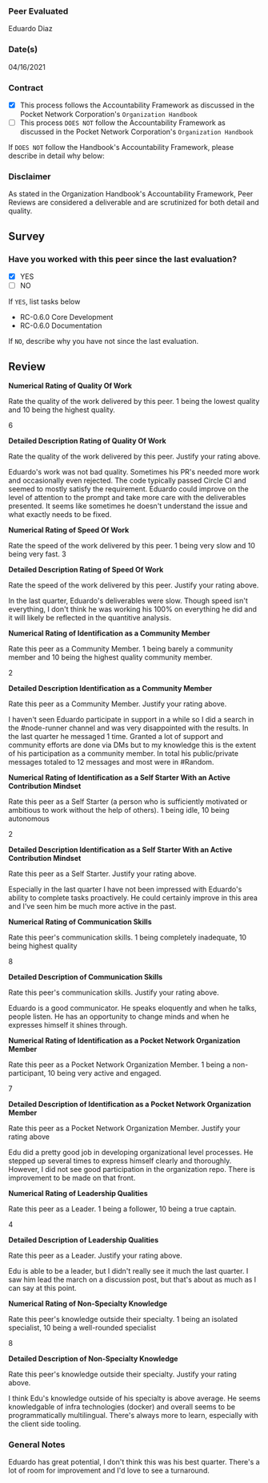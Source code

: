 ### Peer Evaluated
Eduardo Diaz
### Date(s)
04/16/2021
### Contract
- [X] This process follows the Accountability Framework as discussed in the Pocket Network Corporation's `Organization Handbook`
- [ ] This process `DOES NOT` follow the Accountability Framework as discussed in the Pocket Network Corporation's `Organization Handbook`

If `DOES NOT` follow the Handbook's Accountability Framework, please describe in detail why below:

### Disclaimer
As stated in the Organization Handbook's Accountability Framework, Peer Reviews are considered a deliverable and are scrutinized for both detail and quality.
## Survey
### Have you worked with this peer since the last evaluation?
- [X] YES
- [ ] NO

If `YES`, list tasks below
- RC-0.6.0 Core Development
- RC-0.6.0 Documentation

If `NO`, describe why you have not since the last evaluation.

## Review
**Numerical Rating of Quality Of Work** 

Rate the quality of the work delivered by this peer. 1 being the lowest quality and 10 being the highest quality.

6

**Detailed Description Rating of Quality Of Work** 

Rate the quality of the work delivered by this peer. Justify your rating above.

Eduardo's work was not bad quality. Sometimes his PR's needed more work and occasionally even rejected. The code typically passed Circle CI and seemed to mostly satisfy the requirement. Eduardo could improve on the level of attention to the prompt and take more care with the deliverables presented. It seems like sometimes he doesn't understand the issue and what exactly needs to be fixed.  

**Numerical Rating of Speed Of Work** 

Rate the speed of the work delivered by this peer. 1 being very slow and 10 being very fast.
3

**Detailed Description Rating of Speed Of Work** 

Rate the speed of the work delivered by this peer. Justify your rating above.

In the last quarter, Eduardo's deliverables were slow. Though speed isn't everything, I don't think he was working his 100% on everything he did and it will likely be reflected in the quantitive analysis.

**Numerical Rating of Identification as a Community Member** 

Rate this peer as a Community Member. 1 being barely a community member and 10 being the highest quality community member.

2

**Detailed Description Identification as a Community Member** 

Rate this peer as a Community Member. Justify your rating above.

I haven't seen Eduardo participate in support in a while so I did a search in the #node-runner channel and was very disappointed with the results. In the last quarter he messaged 1 time. Granted a lot of support and community efforts are done via DMs but to my knowledge this is the extent of his participation as a community member. In total his public/private messages totaled to 12 messages and most were in #Random.

**Numerical Rating of Identification as a Self Starter With an Active Contribution Mindset** 

Rate this peer as a Self Starter (a person who is sufficiently motivated or ambitious to work without the help of others).
1 being idle, 10 being autonomous

2

**Detailed Description Identification as a Self Starter With an Active Contribution Mindset** 

Rate this peer as a Self Starter. Justify your rating above.

Especially in the last quarter I have not been impressed with Eduardo's ability to complete tasks proactively. He could certainly improve in this area and I've seen him be much more active in the past.

**Numerical Rating of Communication Skills** 

Rate this peer's communication skills. 1 being completely inadequate, 10 being highest quality

8

**Detailed Description of Communication Skills** 

Rate this peer's communication skills. Justify your rating above.

Eduardo is a good communicator. He speaks eloquently and when he talks, people listen. He has an opportunity to change minds and when he expresses himself it shines through.

**Numerical Rating of Identification as a Pocket Network Organization Member** 

Rate this peer as a Pocket Network Organization Member. 1 being a non-participant, 10 being very active and engaged.

7

**Detailed Description of Identification as a Pocket Network Organization Member** 

Rate this peer as a Pocket Network Organization Member. Justify your rating above

Edu did a pretty good job in developing organizational level processes. He stepped up several times to express himself clearly and thoroughly. However, I did not see good participation in the organization repo. There is improvement to be made on that front.

**Numerical Rating of Leadership Qualities** 

Rate this peer as a Leader. 1 being a follower, 10 being a true captain.

4

**Detailed Description of Leadership Qualities** 

Rate this peer as a Leader. Justify your rating above.

Edu is able to be a leader, but I didn't really see it much the last quarter. I saw him lead the march on a discussion post, but that's about as much as I can say at this point.

**Numerical Rating of Non-Specialty Knowledge** 

Rate this peer's knowledge outside their specialty. 1 being an isolated specialist, 10 being a well-rounded specialist

8

**Detailed Description of Non-Specialty Knowledge** 

Rate this peer's knowledge outside their specialty. Justify your rating above.

I think Edu's knowledge outside of his specialty is above average. He seems knowledgable of infra technologies (docker) and overall seems to be programmatically multilingual. There's always more to learn, especially with the client side tooling.



### General Notes
Eduardo has great potential, I don't think this was his best quarter. There's a lot of room for improvement and I'd love to see a turnaround. 